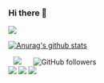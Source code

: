### Hi there 👋

<!--
**ddalkigum/ddalkigum** is a ✨ _special_ ✨ repository because its `README.md` (this file) appears on your GitHub profile.

Here are some ideas to get you started:

- 🔭 I’m currently working on ...
- 🌱 I’m currently learning ...
- 👯 I’m looking to collaborate on ...
- 🤔 I’m looking for help with ...
- 💬 Ask me about ...
- 📫 How to reach me: ...
- 😄 Pronouns: ...
- ⚡ Fun fact: ...
-->

<a href="https://hits.seeyoufarm.com"><img src="https://hits.seeyoufarm.com/api/count/incr/badge.svg?url=https%3A%2F%2Fgithub.com%2Fddalkigum%2Fhit-counter&count_bg=%2379C83D&title_bg=%23555555&icon=&icon_color=%23E7E7E7&title=hits&edge_flat=false"/></a>

[![Anurag's github stats](https://github-readme-stats.vercel.app/api?username=ddalkigum&count_private=true&show_icons=true&theme=cobalt)](https://github.com/anuraghazra/github-readme-stats)

<div style = "display:flex>
   <a href="https://velog.io/@ddalkigum">
       <img 
           src="http://img.shields.io/badge/-TechBlog-298A08?style=flat&logo=github&link=https://velog.io/@ddalkigum"
           style="height : auto; margin-left : 10px; margin-right : 10px;"/>
   </a>
   <img alt="GitHub followers" src="https://img.shields.io/github/followers/ddalkigum?style=social" style="height : auto; margin-left : 10px; margin-right : 10px;">
</div>

<div style = "display : flex">
   <img src="https://img.shields.io/badge/Python-3766AB?style=flat-square&logo=Python&logoColor=white"/></a>&nbsp 
   <img src="https://img.shields.io/badge/Django-0B3B17?style=flat-square&logo=Django&logoColor=white"/></a>&nbsp 
   <img src="https://img.shields.io/badge/Javascript-F4FA58?style=flat-square&logo=Javascript&logoColor=Black"/></a>&nbsp 
</div>
